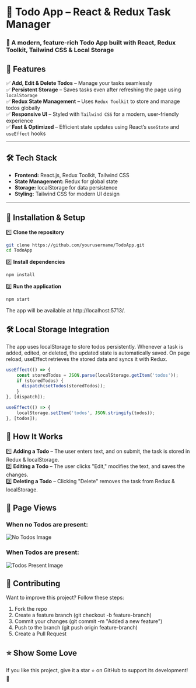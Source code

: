 # 📝 Todo App – React & Redux Task Manager

### 🚀 A modern, feature-rich Todo App built with React, Redux Toolkit, Tailwind CSS & Local Storage

## 📌 Features

✅ **Add, Edit & Delete Todos** – Manage your tasks seamlessly  
✅ **Persistent Storage** – Saves tasks even after refreshing the page using `localStorage`  
✅ **Redux State Management** – Uses `Redux Toolkit` to store and manage todos globally  
✅ **Responsive UI** – Styled with `Tailwind CSS` for a modern, user-friendly experience  
✅ **Fast & Optimized** – Efficient state updates using React’s `useState` and `useEffect` hooks  

---

## 🛠️ Tech Stack

- **Frontend:** React.js, Redux Toolkit, Tailwind CSS  
- **State Management:** Redux for global state  
- **Storage:** localStorage for data persistence  
- **Styling:** Tailwind CSS for modern UI design  

---

## 📂 Installation & Setup

1️⃣ **Clone the repository**  
```bash
git clone https://github.com/yourusername/TodoApp.git
cd TodoApp
```
2️⃣ **Install dependencies**
```bash
npm install
```
3️⃣ **Run the application**
```bash
npm start
```
The app will be available at http://localhost:5713/.

## 🛠️ Local Storage Integration

The app uses localStorage to store todos persistently. Whenever a task is added, edited, or deleted, the updated state is automatically saved.
On page reload, useEffect retrieves the stored data and syncs it with Redux.

```js
useEffect(() => {
    const storedTodos = JSON.parse(localStorage.getItem('todos'));
    if (storedTodos) {
      dispatch(setTodos(storedTodos));
    }
}, [dispatch]);

useEffect(() => {
    localStorage.setItem('todos', JSON.stringify(todos));
}, [todos]);
```
## 📜 How It Works

1️⃣ **Adding a Todo** – The user enters text, and on submit, the task is stored in Redux & localStorage.  
2️⃣ **Editing a Todo** – The user clicks "Edit," modifies the text, and saves the changes.  
3️⃣ **Deleting a Todo** – Clicking "Delete" removes the task from Redux & localStorage.

## 📸 Page Views

### When no Todos are present:
![No Todos Image](assets/no-todos.png)

### When Todos are present:
![Todos Present Image](assets/todos-present.png)

## 🤝 Contributing

Want to improve this project? Follow these steps:
1. Fork the repo
2. Create a feature branch (git checkout -b feature-branch)
3. Commit your changes (git commit -m "Added a new feature")
4. Push to the branch (git push origin feature-branch)
5. Create a Pull Request

## ⭐ Show Some Love
If you like this project, give it a star ⭐ on GitHub to support its development! 🚀







